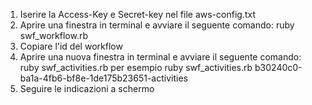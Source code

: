 1) Iserire la Access-Key e Secret-key nel file aws-config.txt
2) Aprire una finestra in terminal e avviare il seguente comando: ruby swf_workflow.rb
3) Copiare l'id del workflow
4) Aprire una nuova finestra in terminal e avviare il seguente comando: ruby swf_activities.rb <id-workflow> per esempio ruby swf_activities.rb b30240c0-ba1a-4fb6-bf8e-1de175b23651-activities
5) Seguire le indicazioni a schermo
